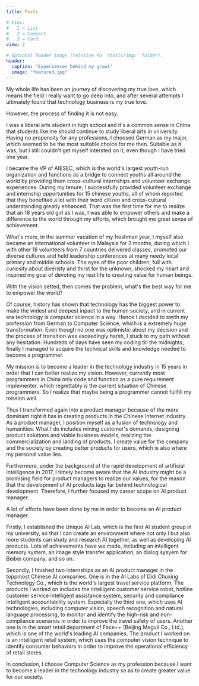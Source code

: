 ```yaml
---
title: Posts

# View.
#   1 = List
#   2 = Compact
#   3 = Card
view: 2

# Optional header image (relative to `static/img/` folder).
header: 
  caption: "Experiences behind my growt"
  image: "featured.jpg"
---
```


My whole life has been an journey of discovering my true love, which means the field I really want to go deep into, and after several attempts I ultimately found that technology business is my true love.

However, the process of finding it is not easy. 

I was a liberal arts student in high school and it's a common sense in China that students like me should continue to study liberal arts in university. Having no propensity for any professions, I choosed German as my major, which seemed to be the most suitable choice for me then. Suitable as it was, but I still couldn't get myself intersted on it, even though I have tried one year. 

I became the VP of AIESEC, which is the world's largest youth-run organization and functions as a bridge to connect youths all around the world by providing them cross-cultural internships and volunteer exchange experiences. During my tenure, I successfully provided volunteer exchange and internship opportunities for 15 chinese youths, all of whom reported that they benefited a lot with their word citizen and cross-cultural understanding greatly enhanced. That was the first time for me to realize that an 18 years old girl as I was, I was able to empower others and make a difference to the world through my efforts, which brought me great sense of achievement. 

What's more, in the summer vacation of my freshman year, I myself also became an international volunteer in Malaysia for 2 months, during which I with other 18 volunteers from 7 countries delivered classes, promoted our diverse cultures and held leadership conferences at many needy local primary and middle schools. The eyes of the poor children, full with curiosity about diveristy and thirst for the unknown, shocked my heart and inspired my goal of devoting my rest life to creating value for human beings. 

With the vision setted, then comes the problem, what's the best way for me to empower the world?

Of course, history has shown that technology has the biggest power to make the widest and deepest inpact to the human society, and in current era technology is computer science in a way. Hence I decided to swith my profession from German to Computer Science, which is a extremely huge transformation. Even though no one was optimistic about my decision and the process of transition was exceedingly harsh, I stuck to my path without any hesitation. Hundreds of days have seen my coding till the midnights, finally I managed to acquire the technical skills and knowledge needed to become a programmer. 

My mission is to become a leader in the technology industry in 15 years in order that I can better realize my vision. However, currently most programmers in China only code and function as a pure requirement implementer, which regrettably is the current situation of Chinese programmers. So I realize that maybe being a programmer cannot fullfill my mission well. 

Thus I transformed again into a product manager because of the more dominant right it has in creating products in the Chinese Internet industry. As a product manager, I position myself as a fusion of technology and humanities. What I do includes mining customer's demands, designing product solutions and viable business models, realizing the commercialization and landing of products. I create value for the company and the society by creating better products for users, which is also where my personal value lies. 

Furthermore, under the background of the rapid development of artificial intelligence in 2017, I timely become aware that the AI industry might be a promising field for product managers to realize our values, for the reason that the development of AI products lags far behind technological development. Therefore, I further focused my career scope on AI product manager.

A lot of efforts have been done by me in order to become an AI product manager. 

Firstly, I established the Unique AI Lab, which is the first AI student group in my university, so that I can create an environment where not only I but also more students can study and research AI together, as well as developing AI products. Lots of achievements have we made, including an intelligent memory system, an image style transfer application, an dialog sysyem for Beibei company, and so on.

Secondly, I finished two internships as an AI product manager in the toppmost Chinese AI companies. One is in the AI Labs of Didi Chuxing Technology Co., which is the world's largest travel service platform. The products I worked on includes the intelligent customer service robot, hotline customer service intelligent assistance system, security and compliance intelligent accountability system. Especially the third one, which uses AI technologies, including computer vision, speech recognition and natural language processing, to monitor and identify the high-risk and non-compliance scenarios in order to improve the travel safety of users. Another one is in the smart retail department of Face++  (Beijing Megvii Co., Ltd.), which is one of the world's leading AI companies. The product I worked on is an intelligent retail system, which uses the computer vision technique to identify consumer behaviors in order to improve the operational efficiency of retail stores.

In conclusion, I choose Computer Science as my profession because I want to become a leader in the technology industry so as to create greater value for our society. 